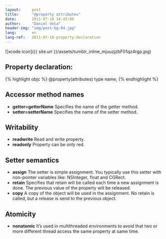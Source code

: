 ```yaml
---
layout:     post
title:      "@property attributes"
date:       2011-07-18 14:43:00
author:     "Daniel Vela"
header-img: "img/post-bg-04.jpg"
lang:       en
lang-ref:   2011-07-18-property-declaration
---
```


![xcode icon]({{ site.url }}/assets/tumblr_inline_mjuuzjzbF01qz4rgp.jpg)

## Property declaration:

{% highlight objc %}
@property(attributes) type name;
{% endhighlight %}

## Accessor method names

* **getter=getterName** Specifies the name of the getter method.
* **setter=setterName** Specifies the name of the setter method.

## Writability

* **readwrite** Read and write property.
* **readonly** Property can be only red.

## Setter semantics

* **assign** The setter is simple assignment. You typically use this setter with non-pointer variables like: NSInteger, float and CGRect.
* **retain** Specifies that retain will be called each time a new assignment is done. The previous value of the property will be released.
* **copy** A copy of the object will be used in the assignment. No retain is called, but a release is send to the previous object.

## Atomicity

* **nonatomic** It’s used in multithreaded environments to avoid that two or more different thread access the same property at same time.
